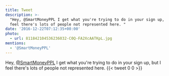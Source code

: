 ```yaml
---
title: Tweet
description: >-
  "Hey, @SmartMoneyPPL I get what you're trying to do in your sign up, but I
  feel there's lots of people not represented here. "
date: '2016-12-22T07:12:35+00:00'
photo:
  - url: 811842104536236032-C0Q-FA2XcAATKpL.jpg
mentions:
  - '@SmartMoneyPPL'
---
```

Hey, [@SmartMoneyPPL](https://twitter.com/@SmartMoneyPPL) I get what you're trying to do in your sign up, but I feel there's lots of people not represented here. 
      {{< tweet 0 0 >}}
    
